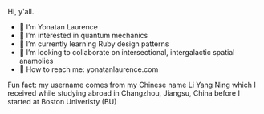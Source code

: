 Hi, y'all.

- 🐨 I’m Yonatan Laurence
- 👀 I’m interested in quantum mechanics
- 💎 I’m currently learning Ruby design patterns
- 🧪 I’m looking to collaborate on intersectional, intergalactic spatial anamolies
- 🤙 How to reach me: yonatanlaurence.com

Fun fact: my username comes from my Chinese name Li Yang Ning which I received while studying abroad in Changzhou, Jiangsu, China before I started at Boston Univeristy (BU)

<!---
yangningBU/yangningBU is a ✨ special ✨ repository because its `README.md` (this file) appears on your GitHub profile.
You can click the Preview link to take a look at your changes.
--->
